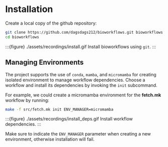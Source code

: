 # Installation

Create a local copy of the github repository:
```bash
git clone https://github.com/dagsdags212/bioworkflows.git bioworkflows
cd bioworkflows
```

:::{figure} ./assets/recordings/install.gif
Install bioworkflows using `git`.
:::

## Managing Environments

The project supports the use of `conda`, `mamba`, and `micromamba` for creating isolated environment to manage workflow dependencies. Choose a workflow and install its dependencies by invoking the `init` subcommand.

For example, we could create a micromamba environment for the **fetch.mk** workflow by running:
```bash
make -f src/fetch.mk init ENV_MANAGER=micromamba
```

:::{figure} ./assets/recordings/install_deps.gif
Install workflow dependencies.
:::

Make sure to indicate the `ENV_MANAGER` parameter when creating a new environment, otherwise installation will fail.
